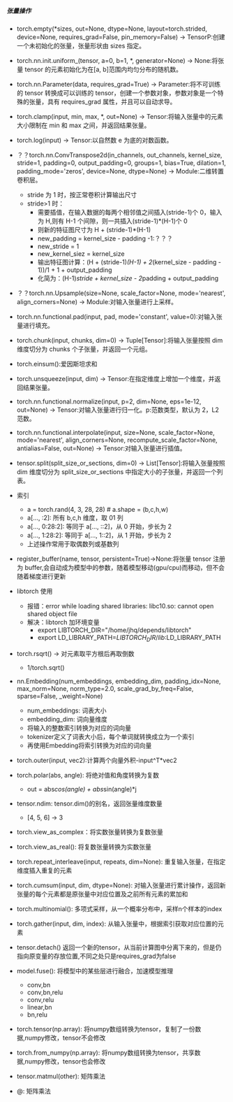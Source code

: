 <!--
 * @Author: jhq
 * @Date: 2025-02-08 14:15:50
 * @LastEditTime: 2025-04-30 11:50:42
 * @Description:
-->

##### 张量操作

- torch.empty(\*sizes, out=None, dtype=None, layout=torch.strided, device=None, requires_grad=False, pin_memory=False) → TensorP:创建一个未初始化的张量，张量形状由 sizes 指定。
- torch.nn.init.uniform\_(tensor, a=0, b=1, \*, generator=None) → None:将张量 tensor 的元素初始化为在[a, b]范围内均匀分布的随机数。
- torch.nn.Parameter(data, requires_grad=True) → Parameter:将不可训练的 tensor 转换成可以训练的 tensor，创建一个参数对象，参数对象是一个特殊的张量，具有 requires_grad 属性，并且可以自动求导。
- torch.clamp(input, min, max, \*, out=None) -> Tensor:将输入张量中的元素大小限制在 min 和 max 之间，并返回结果张量。
- torch.log(input) -> Tensor:以自然数 e 为底的对数函数。
- ？？torch.nn.ConvTranspose2d(in_channels, out_channels, kernel_size, stride=1, padding=0, output_padding=0, groups=1, bias=True, dilation=1, padding_mode='zeros', device=None, dtype=None) → Module:二维转置卷积层。
  - stride 为 1 时，按正常卷积计算输出尺寸
  - stride>1 时：
    - 需要插值，在输入数据的每两个相邻值之间插入(stride-1)个 0，输入为 H,则有 H-1 个间隙，则一共插入(stride-1)\*(H-1)个 0
    - 则新的特征图尺寸为 H + (stride-1)\*(H-1)
    - new_padding = kernel_size - padding -1:？？？
    - new_stride = 1
    - new_kernel_siez = kernel_size
    - 输出特征图计算：(H + (stride-1)_(H-1) + 2_(kernel_size - padding - 1))/1 + 1 + output_padding
    - 化简为：(H-1)*stride + kernel_size - 2*padding + output_padding
- ？？torch.nn.Upsample(size=None, scale_factor=None, mode='nearest', align_corners=None) → Module:对输入张量进行上采样。
- torch.nn.functional.pad(input, pad, mode='constant', value=0):对输入张量进行填充。
- torch.chunk(input, chunks, dim=0) -> Tuple[Tensor]:将输入张量按照 dim 维度切分为 chunks 个子张量，并返回一个元组。
- torch.einsum():爱因斯坦求和
- torch.unsqueeze(input, dim) -> Tensor:在指定维度上增加一个维度，并返回结果张量。
- torch.nn.functional.normalize(input, p=2, dim=None, eps=1e-12, out=None) -> Tensor:对输入张量进行归一化。p:范数类型，默认为 2，L2 范数。
- torch.nn.functional.interpolate(input, size=None, scale_factor=None, mode='nearest', align_corners=None, recompute_scale_factor=None, antialias=False, out=None) -> Tensor:对输入张量进行插值。
- tensor.split(split_size_or_sections, dim=0) -> List[Tensor]:将输入张量按照 dim 维度切分为 split_size_or_sections 中指定大小的子张量，并返回一个列表。
- 索引

  - a = torch.rand(4, 3, 28, 28) # a.shape = (b,c,h,w)
  - a[..., :2]: 所有 b,c,h 维度，取 01 列
  - a[..., 0:28:2]: 等同于 a[..., ::2]，从 0 开始，步长为 2
  - a[..., 1:28:2]: 等同于 a[..., 1::2]，从 1 开始，步长为 2
  - 上述操作常用于取偶数列或基数列

- register_buffer(name, tensor, persistent=True)->None:将张量 tensor 注册为 buffer,会自动成为模型中的参数，随着模型移动(gpu/cpu)而移动，但不会随着梯度进行更新

- libtorch 使用
  - 报错：error while loading shared libraries: libc10.so: cannot open shared object file
  - 解决：libtorch 加环境变量
    - export LIBTORCH_DIR="/home/jhq/depends/libtorch"
    - export LD_LIBRARY_PATH=$LIBTORCH_DIR/lib:$LD_LIBRARY_PATH

- torch.rsqrt() -> 对元素取平方根后再取倒数
  - 1/torch.sqrt()

* nn.Embedding(num_embeddings, embedding_dim, padding_idx=None, max_norm=None, norm_type=2.0, scale_grad_by_freq=False, sparse=False, _weight=None)
  - num_embeddings: 词表大小
  - embedding_dim: 词向量维度
  - 将输入的整数索引转换为对应的词向量
  - tokenizer定义了词表大小后，每个单词就转换成立为一个索引
  - 再使用Embedding将索引转换为对应的词向量

* torch.outer(input, vec2):计算两个向量外积-input^T*vec2

* torch.polar(abs, angle): 将绝对值和角度转换为复数
  - out = abs*cos(angle) + abs*sin(angle)*j

* tensor.ndim: tensor.dim()的别名，返回张量维度数量
  - [4, 5, 6] -> 3

* torch.view_as_complex：将实数张量转换为复数张量
* torch.view_as_real(): 将复数张量转换为实数张量

* torch.repeat_interleave(input, repeats, dim=None): 重复输入张量，在指定维度插入重复的元素
* torch.cumsum(input, dim, dtype=None): 对输入张量进行累计操作，返回新张量的每个元素都是原张量中对应位置及之前所有元素的累加和

* torch.multinomial(): 多项式采样，从一个概率分布中，采样n个样本的index
* torch.gather(input, dim, index): 从输入张量中，根据索引获取对应位置的元素
* tensor.detach()
  返回一个新的tensor，从当前计算图中分离下来的，但是仍指向原变量的存放位置,不同之处只是requires_grad为false
* model.fuse(): 将模型中的某些层进行融合，加速模型推理
  * conv,bn
  * conv,bn,relu
  * conv,relu
  * linear,bn
  * bn,relu

* torch.tensor(np.array): 将numpy数组转换为tensor，复制了一份数据,numpy修改，tensor不会修改
* torch.from_numpy(np.array): 将numpy数组转换为tensor，共享数据,numpy修改，tensor也会修改
* tensor.matmul(other): 矩阵乘法
* @: 矩阵乘法